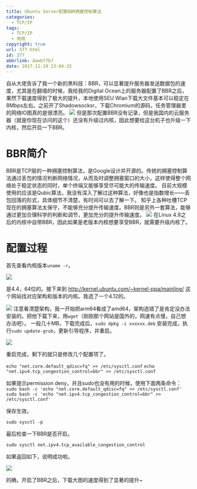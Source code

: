 ```yaml
---
title: Ubuntu Server配置BBR拥塞控制算法
categories:
  - TCP/IP
tags:
  - TCP/IP
  - 网络
copyright: true
url: 377.html
id: 377
abbrlink: 4aebf7b7
date: 2017-12-19 23:04:32
---
```


自从大佬告诉了我一个新的黑科技：BBR，可以显著提升服务器发送数据包的速度，尤其是在翻墙的时候，我给我的Digital Ocean上的服务器配置了BBR之后，果然下载速度得到了极大的提升，本地使用SEU Wlan下载大文件基本可以稳定在8Mbps左右。之前开了Shadowsocksr，下载Chromium的源码，任务管理器里的网络IO图真的是很漂亮。 ![](https://www.dokyme.cn/wp-content/uploads/2017/12/psb.png) 但是那次配置BBR没有记录，但是我国内的云服务器（就是你现在访问的这个）还没有升级过内核，因此想要给这台机子也升级一下内核，然后开启一下BBR。

# BBR简介

BBR是TCP层的一种拥塞控制算法，是Google设计并开源的。传统的拥塞控制算法通过丢包的情况判断网络情况，从而及时调整拥塞窗口的大小，这样使得整个网络处于稳定状态的同时，单个终端又能够享受尽可能大的传输速度。 目前大规模使用的应该是Qubic算法，我没有深入了解过这种算法，好像也是指数增长——丢包回落的形式，具体细节不清楚，有时间可以去了解一下。 知乎上各种吐槽TCP现在的拥塞算法太保守，不能够充分提升传输速度。BBR则是另外一套算法，能够通过更加合理科学的判断和调节，更加充分的提升传输速度。 ![](https://oss.kherrisan.cn/bbr.jpg) 在Linux 4.9之后的内核中自带BBR，因此如果是老版本内核想要享受BBR，就需要升级内核了。

# 配置过程

首先查看内核版本`uname -r`。 

![](https://oss.kherrisan.cn/Snipaste_2017-12-19_22-21-21.png) 

是4.4，64位的。接下来到 http://kernel.ubuntu.com/~kernel-ppa/mainline/ 这个网站找对应架构和版本的内核。我选了一个4.12的。

 ![](https://oss.kherrisan.cn/Snipaste_2017-12-19_22-26-48.png) 注意看清楚架构，我一开始把arm64看成了amd64，架构选错了是肯定没办法安装的。把他下载下来，用`wget`（刚刚那个网站是国外的，网速有点慢，自己想办法吧）。 一般几十MB，下载完成后，`sudo dpkg -i xxxxxx.deb` 安装完成，执行`sudo update-grub`，更新引导程序，并重启。 
 
 ![](https://oss.kherrisan.cn/Snipaste_2017-12-19_22-56-02.png) 
 
 重启完成，剩下的就只是修改几个配置项了。 
 
 `echo "net.core.default_qdisc=fq" >> /etc/sysctl.conf` `echo "net.ipv4.tcp_congestion_control=bbr" >> /etc/sysctl.conf` 
 
 如果提示permission deny，并且sudo也没有用的时候，使用下面两条命令： 
 `sudo bash -c 'echo "net.core.default_qdisc=fq" >> /etc/sysctl.conf'` 
 `sudo bash -c 'echo "net.ipv4.tcp_congestion_control=bbr" >> /etc/sysctl.conf'` 
 
 保存生效。 
 
 `sudo sysctl -p` 
 
 最后检查一下BBR是否开启。 
 
 `sudo sysctl net.ipv4.tcp_available_congestion_control` 
 
 如果返回如下，说明成功啦。 
 
 ![](https://oss.kherrisan.cn/Snipaste_2017-12-19_22-59-56.png) 
 
 的确，开启了BBR之后，下载大图的速度得到了显著的提升~